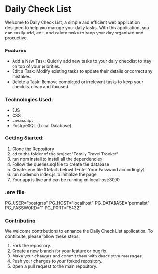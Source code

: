 # Daily Check List
Welcome to Daily Check List, a simple and efficient web application designed to help you manage your daily tasks. With this application, you can easily add, edit, and delete tasks to keep your day organized and productive.

### Features
- Add a New Task: Quickly add new tasks to your daily checklist to stay on top of your priorities.
- Edit a Task: Modify existing tasks to update their details or correct any mistakes.
- Delete a Task: Remove completed or irrelevant tasks to keep your checklist clean and focused.


### Technologies Used:
- EJS
- CSS
- Javascript
- PostgreSQL (Local Database)

### Getting Started:
1. Clone the Repository
2. cd to the folder of the project "Family Travel Tracker"
3. run npm install to install all the dependencies
4. Follow the queries.sql file to create the database
5. Create .env file (Details below) {Enter Your Password accordingly}
6. run nodemon index.js to initialize the page
7. Your app is live and can be running on localhost:3000

### .env file
PG_USER="postgres"
PG_HOST="localhost"
PG_DATABASE="permalist"
PG_PASSWORD=""
PG_PORT="5432"

### Contributing
We welcome contributions to enhance the Daily Check List application. To contribute, please follow these steps:

1. Fork the repository.
2. Create a new branch for your feature or bug fix.
3. Make your changes and commit them with descriptive messages.
4. Push your changes to your forked repository.
5. Open a pull request to the main repository.

